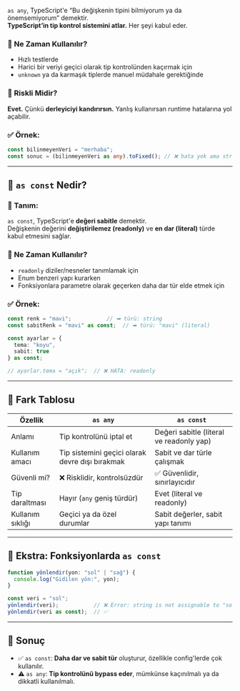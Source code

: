 
`as any`, TypeScript'e “Bu değişkenin tipini bilmiyorum ya da önemsemiyorum” demektir.  
**TypeScript’in tip kontrol sistemini atlar.** Her şeyi kabul eder.

### 📌 Ne Zaman Kullanılır?

- Hızlı testlerde
- Harici bir veriyi geçici olarak tip kontrolünden kaçırmak için
- `unknown` ya da karmaşık tiplerde manuel müdahale gerektiğinde

### 📌 Riskli Midir?

**Evet.** Çünkü **derleyiciyi kandırırsın.** Yanlış kullanırsan runtime hatalarına yol açabilir.

### ✅ Örnek:

```ts
const bilinmeyenVeri = "merhaba";
const sonuc = (bilinmeyenVeri as any).toFixed(); // ❌ hata yok ama string'e toFixed uygulanamaz!
```

---

## 🔹 `as const` Nedir?

### 🧠 Tanım:

`as const`, TypeScript'e **değeri sabitle** demektir.  
Değişkenin değerini **değiştirilemez (readonly)** ve **en dar (literal)** türde kabul etmesini sağlar.

### 📌 Ne Zaman Kullanılır?

- `readonly` diziler/nesneler tanımlamak için
- Enum benzeri yapı kurarken
- Fonksiyonlara parametre olarak geçerken daha dar tür elde etmek için

### ✅ Örnek:

```ts
const renk = "mavi";           // ➡︎ türü: string
const sabitRenk = "mavi" as const;  // ➡︎ türü: "mavi" (literal)

const ayarlar = {
  tema: "koyu",
  sabit: true
} as const;

// ayarlar.tema = "açık";  // ❌ HATA: readonly
```

---

## 🔁 Fark Tablosu

|Özellik|`as any`|`as const`|
|---|---|---|
|Anlamı|Tip kontrolünü iptal et|Değeri sabitle (literal ve readonly yap)|
|Kullanım amacı|Tip sistemini geçici olarak devre dışı bırakmak|Sabit ve dar türle çalışmak|
|Güvenli mi?|❌ Risklidir, kontrolsüzdür|✅ Güvenlidir, sınırlayıcıdır|
|Tip daraltması|Hayır (`any` geniş türdür)|Evet (literal ve readonly)|
|Kullanım sıklığı|Geçici ya da özel durumlar|Sabit değerler, sabit yapı tanımı|

---

## 🧪 Ekstra: Fonksiyonlarda `as const`

```ts
function yönlendir(yon: "sol" | "sağ") {
  console.log("Gidilen yön:", yon);
}

const veri = "sol";
yönlendir(veri);           // ❌ Error: string is not assignable to "sol" | "sağ"
yönlendir(veri as const);  // ✅
```

---

## 🎯 Sonuç

- ✅ `as const`: **Daha dar ve sabit tür** oluşturur, özellikle config'lerde çok kullanılır.
- ⚠️ `as any`: **Tip kontrolünü bypass eder**, mümkünse kaçınılmalı ya da dikkatli kullanılmalı.
